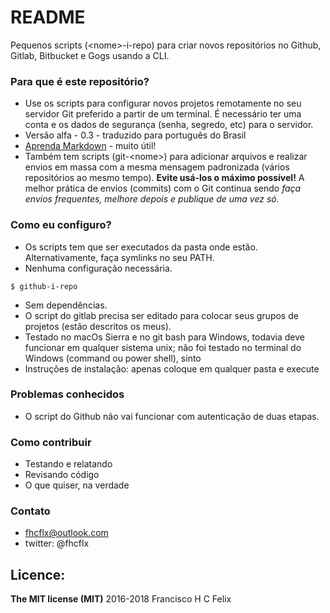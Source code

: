 # README #

Pequenos scripts (\<nome\>-i-repo) para criar novos repositórios no Github, Gitlab, Bitbucket e Gogs usando a CLI.

### Para que é este repositório? ###

* Use os scripts para configurar novos projetos remotamente no seu servidor Git preferido a partir de um terminal. É necessário ter uma conta e os dados de segurança (senha, segredo, etc) para o servidor.
* Versão alfa - 0.3 - traduzido para português do Brasil
* [Aprenda Markdown](https://bitbucket.org/tutorials/markdowndemo) - muito útil!
* Também tem scripts (git-\<nome\>) para adicionar arquivos e realizar envios em massa com a mesma mensagem padronizada (vários repositórios ao mesmo tempo). __Evite usá-los o máximo possível!__ A melhor prática de envios (commits) com o Git continua sendo _faça envios frequentes, melhore depois e publique de uma vez só._   

### Como eu configuro? ###

* Os scripts tem que ser executados da pasta onde estão. Alternativamente, faça symlinks no seu PATH.
* Nenhuma configuração necessária.

```git
$ github-i-repo
```

* Sem dependências.
* O script do gitlab precisa ser editado para colocar seus grupos de projetos (estão descritos os meus).
* Testado no macOs Sierra e no git bash para Windows, todavia deve funcionar em qualquer sistema unix; não foi testado no terminal do Windows (command ou power shell), sinto
* Instruções de instalação: apenas coloque em qualquer pasta e execute

### Problemas conhecidos ###

* O script do Github não vai funcionar com autenticação de duas etapas.

### Como contribuir ###

* Testando e relatando
* Revisando código
* O que quiser, na verdade

### Contato ###

* fhcflx@outlook.com
* twitter: @fhcflx

## Licence:

**The MIT license (MIT)**
2016-2018 Francisco H C Felix
